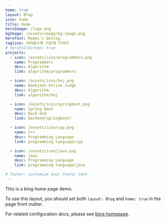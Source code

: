 ```yaml
---
home: true
layout: Blog
icon: home
title: Home
heroImage: /logo.png
bgImage: /assets/image/bg-image.png
heroText: Maemi's Devlog
tagline: 어려울수록 기본에 미쳐라
# heroFullScreen: true
projects:
  - icon: /assets/icon/programmers.png
    name: Programmers
    desc: Algorithm
    link: algorithm/programmers

  - icon: /assets/icon/boj.png
    name: Baekjoon Online Judge
    desc: Algorithm
    link: algorithm/boj

  - icon: /assets/icon/springboot.png
    name: Spring Boot
    desc: Back-end
    link: backend/springboot/

  - icon: /assets/icon/cpp.png
    name: C++
    desc: Programming Language
    link: programming-language/cpp

  - icon: /assets/icon/java.png
    name: Java
    desc: Programming Language
    link: programming-language/java

# footer: customize your footer text
---
```


This is a blog home page demo.

To use this layout, you should set both `layout: Blog` and `home: true` in the page front matter.

For related configuration docs, please see [blog homepage](https://vuepress-theme-hope.github.io/v2/guide/blog/home/).

